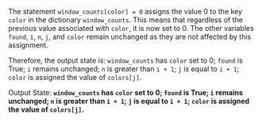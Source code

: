 The statement `window_counts[color] = 0` assigns the value 0 to the key `color` in the dictionary `window_counts`. This means that regardless of the previous value associated with `color`, it is now set to 0. The other variables `found`, `i`, `n`, `j`, and `color` remain unchanged as they are not affected by this assignment. 

Therefore, the output state is: `window_counts` has `color` set to 0; `found` is True; `i` remains unchanged; `n` is greater than `i + 1`; `j` is equal to `i + 1`; `color` is assigned the value of `colors[j]`.

Output State: **`window_counts` has `color` set to 0; `found` is True; `i` remains unchanged; `n` is greater than `i + 1`; `j` is equal to `i + 1`; `color` is assigned the value of `colors[j]`.**